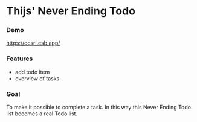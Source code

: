 # Thijs' Never Ending Todo

### Demo

https://ocsrl.csb.app/

### Features

- add todo item
- overview of tasks

### Goal

To make it possible to complete a task. In this way this Never Ending Todo list becomes a real Todo list.
